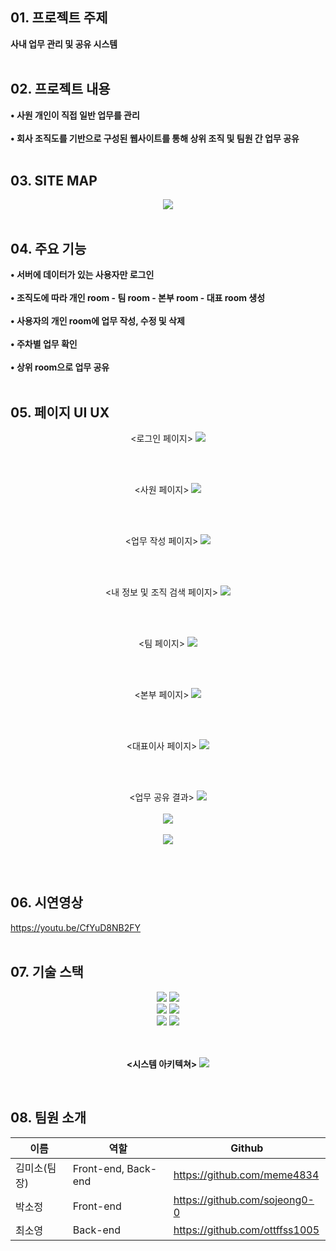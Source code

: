 ## 01. 프로젝트 주제
**사내 업무 관리 및 공유 시스템**
<br></br>

## 02. 프로젝트 내용
**• 사원 개인이 직접 일반 업무를 관리**
<br></br>
**• 회사 조직도를 기반으로 구성된 웹사이트를 통해 상위 조직 및 팀원 간 업무 공유**
<br></br>

## 03. SITE MAP
<p align="center">
<img src="https://github.com/CSID-DGU/2024-1-SCS4031-01-sososo-3/assets/127373963/db1ae6ae-6801-419f-b067-4f6811817faa">
<br></br>

## 04. 주요 기능
**• 서버에 데이터가 있는 사용자만 로그인**
<br></br>
**• 조직도에 따라 개인 room - 팀 room - 본부 room - 대표 room 생성**
<br></br>
**• 사용자의 개인 room에 업무 작성, 수정 및 삭제**
<br></br>
**• 주차별 업무 확인**
<br></br>
**• 상위 room으로 업무 공유**
<br></br>

## 05. 페이지 UI UX
<p align="center">
 <로그인 페이지>
  <img src="https://github.com/CSID-DGU/2024-1-SCS4031-01-sososo-3/assets/127373963/d3385acb-e872-46ed-89ed-f83c97f33401">
</p>
<br></br>

<p align="center">
 <사원 페이지>
  <img src="https://github.com/CSID-DGU/2024-1-SCS4031-01-sososo-3/assets/127373963/a396099e-00eb-4ac7-a20d-7b5795f6cd15">
</p>
<br></br>
  
<p align="center">
 <업무 작성 페이지>
  <img src="https://github.com/CSID-DGU/2024-1-SCS4031-01-sososo-3/assets/127373963/8b3e40d9-c6b2-4ece-bef6-4d4245f83b10">
</p>
<br></br>
  
<p align="center">
 <내 정보 및 조직 검색 페이지>
  <img src="https://github.com/CSID-DGU/2024-1-SCS4031-01-sososo-3/assets/127373963/3d92eb34-0aee-4688-a832-eae2237bdb48">
</p>
<br></br>
  
<p align="center">
 <팀 페이지>
  <img src="https://github.com/CSID-DGU/2024-1-SCS4031-01-sososo-3/assets/127373963/cabf6dd3-37bb-4e80-9ca1-da0b717f2ae2">
</p>
<br></br>
  
<p align="center">
 <본부 페이지>
  <img src="https://github.com/CSID-DGU/2024-1-SCS4031-01-sososo-3/assets/127373963/183fdd22-a81c-4bcb-91f5-52cc1fef0cee">
</p>
<br></br>
  
<p align="center">
 <대표이사 페이지>
  <img src="https://github.com/CSID-DGU/2024-1-SCS4031-01-sososo-3/assets/127373963/f9c1760a-360a-4bca-87e1-fee524d90fb4">
</p>
<br></br>
  
<p align="center">
 <업무 공유 결과>
  <img src="https://github.com/CSID-DGU/2024-1-SCS4031-01-sososo-3/assets/127373963/8e07a1d4-ecc4-4504-b1c9-77d4af386ab0">
  <br></br>
  <img src="https://github.com/CSID-DGU/2024-1-SCS4031-01-sososo-3/assets/127373963/be154f50-300b-4a13-82f0-8274835141d4">
  <br></br>
  <img src="https://github.com/CSID-DGU/2024-1-SCS4031-01-sososo-3/assets/127373963/c8b4753a-205f-460e-bb0e-e398f3946a96">
</p>
<br></br>


## 06. 시연영상
https://youtu.be/CfYuD8NB2FY
<br></br>

## 07. 기술 스택
<div align=center> 


<img src="https://img.shields.io/badge/react-61DAFB?style=for-the-badge&logo=react&logoColor=black">
<img src="https://img.shields.io/badge/css-1572B6?style=for-the-badge&logo=css3&logoColor=white">
<br>
<img src="https://img.shields.io/badge/express-F7DF1E?style=for-the-badge&logo=express&logoColor=black">
<img src="https://img.shields.io/badge/node.js-339933?style=for-the-badge&logo=node.js&logoColor=white">
<br>
<img src="https://img.shields.io/badge/mongoDB-47A248?style=for-the-badge&logo=mongoDB&logoColor=white">
<img src="https://img.shields.io/badge/mongoose-F04D35?style=for-the-badge&logo=mongoose&logoColor=white">
<br />
<br></br>

**<시스템 아키텍쳐>**
<img src="https://github.com/CSID-DGU/2024-1-SCS4031-01-sososo-3/assets/127373963/381462f8-96a5-4c9a-acb8-a108c4483a23">
</div>
<br/>

## 08. 팀원 소개

|이름|역할|Github|
|-----|-----|-----|
|김미소(팀장)|Front-end, Back-end|https://github.com/meme4834|
|박소정|Front-end|https://github.com/sojeong0-0|
|최소영|Back-end|https://github.com/ottffss1005|
<br />
